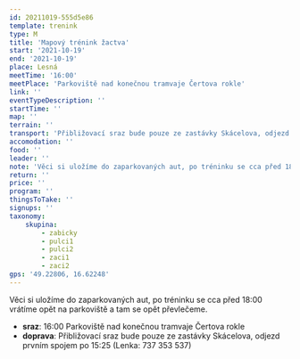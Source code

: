 ```yaml
---
id: 20211019-555d5e86
template: trenink
type: M
title: 'Mapový trénink žactva'
start: '2021-10-19'
end: '2021-10-19'
place: Lesná
meetTime: '16:00'
meetPlace: 'Parkoviště nad konečnou tramvaje Čertova rokle'
link: ''
eventTypeDescription: ''
startTime: ''
map: ''
terrain: ''
transport: 'Přibližovací sraz bude pouze ze zastávky Skácelova, odjezd prvním spojem po 15:25 (Lenka: 737 353 537)'
accomodation: ''
food: ''
leader: ''
note: 'Věci si uložíme do zaparkovaných aut, po tréninku se cca před 18:00 vrátíme opět na parkoviště a tam se opět převlečeme.'
return: ''
price: ''
program: ''
thingsToTake: ''
signups: ''
taxonomy:
    skupina:
        - zabicky
        - pulci1
        - pulci2
        - zaci1
        - zaci2
gps: '49.22806, 16.62248'
---
```


Věci si uložíme do zaparkovaných aut, po tréninku se cca před 18:00 vrátíme opět na parkoviště a tam se opět převlečeme.
* **sraz**: 16:00 Parkoviště nad konečnou tramvaje Čertova rokle
* **doprava**: Přibližovací sraz bude pouze ze zastávky Skácelova, odjezd prvním spojem po 15:25 (Lenka: 737 353 537)
